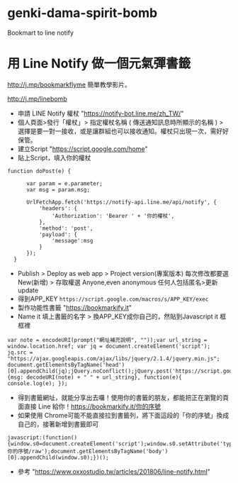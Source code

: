 # genki-dama-spirit-bomb
Bookmart to line notify

# 用 Line Notify 做一個元氣彈書籤
http://j.mp/bookmarkflyme 簡單教學影片。

http://j.mp/linebomb
- 申請 LINE Notify 權杖
  "https://notify-bot.line.me/zh_TW/"
- 個人頁面>發行「權杖」> 指定權杖名稱 ( 傳送通知訊息時所顯示的名稱 ) > 選擇是要一對一接收，或是讓群組也可以接收通知。權杖只出現一次，需好好保管。
- 建立Script
  "https://script.google.com/home"
- 貼上Script，填入你的權杖
```
function doPost(e) {

      var param = e.parameter;
      var msg = param.msg;

      UrlFetchApp.fetch('https://notify-api.line.me/api/notify', {
          'headers': {
              'Authorization': 'Bearer ' + '你的權杖',
          },
          'method': 'post',
          'payload': {
              'message':msg
          }
      });
  }
```
- Publish > Deploy as web app > Project version(專案版本) 每次修改都要選 New(新增) > 存取權選 Anyone,even anonymous 任何人包括匿名>更新 update
- 得到APP_KEY
`https://script.google.com/macros/s/APP_KEY/exec`
- 製作功能性書籤
  "https://bookmarkify.it"
- Name it 填上書籤的名字 > 換APP_KEY成你自己的，然貼到Javascript it 框框裡
```
var note = encodeURI(prompt("網址補充說明", ""));var url_string = window.location.href; var jq = document.createElement('script'); jq.src = "https://ajax.googleapis.com/ajax/libs/jquery/2.1.4/jquery.min.js"; document.getElementsByTagName('head')[0].appendChild(jq);jQuery.noConflict();jQuery.post('https://script.google.com/macros/s/APP_KEY/exec', {msg: decodeURI(note) + " " + url_string}, function(e){ console.log(e); });
```
- 得到書籤網址，就能分享出去囉！使用你的書籤的朋友，都能把正在瀏覽的頁面直接 Line 給你！https://bookmarkify.it/你的序號
- 如果使用 Chrome可能不能直接拉到書籤列，將下面這段的「你的序號」換成自己的，接著新增到書籤即可
```
javascript:(function(){window.s0=document.createElement('script');window.s0.setAttribute('type','text/javascript');window.s0.setAttribute('src','https://bookmarkify.it/bookmarklets/你的序號/raw');document.getElementsByTagName('body')[0].appendChild(window.s0);})();
```
- 參考
  "https://www.oxxostudio.tw/articles/201806/line-notify.html"
